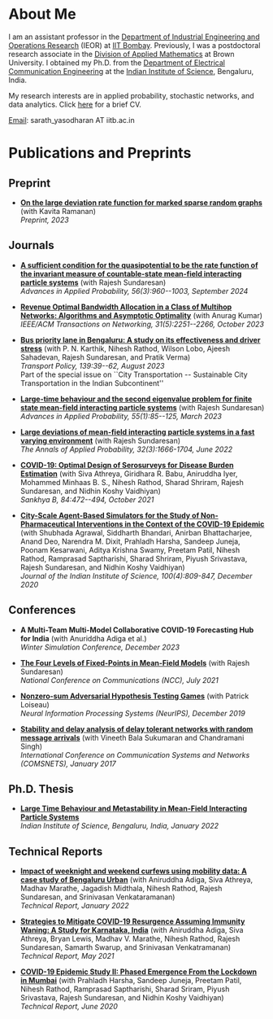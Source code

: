 
# About Me

I am an assistant professor in the [Department of Industrial Engineering and Operations Research](https://ieor.iitb.ac.in/) (IEOR) at [IIT Bombay](https://iitb.ac.in). Previously, I was a postdoctoral research associate in the [Division of Applied Mathematics](https://appliedmath.brown.edu/) at Brown University. I obtained my Ph.D. from the [Department of Electrical Communication Engineering](https://ece.iisc.ac.in/) at the [Indian Institute of Science](https://iisc.ac.in/), Bengaluru, India. 

My research interests are in applied probability, stochastic networks, and data analytics. Click [here](./files/CV.pdf) for a brief CV.

[Email](mailto:sarath_yasodharan@iitb.ac.in): sarath_yasodharan AT iitb.ac.in

# Publications and Preprints

## Preprint

* [**On the large deviation rate function for marked sparse random graphs**](https://arxiv.org/pdf/2312.16103.pdf) (with Kavita Ramanan)  
*Preprint, 2023*  

## Journals

* [**A sufficient condition for the quasipotential to be the rate function of the invariant measure of countable-state mean-field interacting particle systems**](https://www.google.com/url?q=https%3A%2F%2Farxiv.org%2Fabs%2F2110.12640&sa=D&sntz=1&usg=AOvVaw0HzHtB4rEMqd1qmDOKAelL) (with Rajesh Sundaresan)  
*Advances in Applied Probability, 56(3):960--1003, September 2024*

* [**Revenue Optimal Bandwidth Allocation in a Class of Multihop Networks: Algorithms and Asymptotic Optimality**](https://ieeexplore.ieee.org/document/10061697) (with Anurag Kumar)  
*IEEE/ACM Transactions on Networking, 31(5):2251--2266, October 2023*

* [**Bus priority lane in Bengaluru: A study on its effectiveness and driver stress**](https://www.sciencedirect.com/science/article/pii/S0967070X2300121X#:~:text=The%20study%20finds%20that%20BPLs,and%20the%20level%20of%20enforcement.) (with P. N. Karthik, Nihesh Rathod, Wilson Lobo, Ajeesh Sahadevan, Rajesh Sundaresan, and Pratik Verma)  
*Transport Policy, 139:39--62, August 2023*  
Part of the special issue on ``City Transportation -- Sustainable City Transportation in the Indian Subcontinent''

* [**Large-time behaviour and the second eigenvalue problem for finite state mean-field interacting particle systems**](https://www.cambridge.org/core/journals/advances-in-applied-probability/article/largetime-behaviour-and-the-second-eigenvalue-problem-for-finitestate-meanfield-interacting-particle-systems/0130B85AD92C6C2DB51F9C1FED5367B7) (with Rajesh Sundaresan)  
*Advances in Applied Probability, 55(1):85--125, March 2023*

* [**Large deviations of mean-field interacting particle systems in a fast varying environment**](https://projecteuclid.org/journals/annals-of-applied-probability/volume-32/issue-3/Large-deviations-of-mean-field-interacting-particle-systems-in-a/10.1214/21-AAP1718.short) (with Rajesh Sundaresan)  
*The Annals of Applied Probability, 32(3):1666-1704, June 2022*

* [**COVID-19: Optimal Design of Serosurveys for Disease Burden Estimation**](https://link.springer.com/article/10.1007/s13571-021-00267-w) (with Siva Athreya, Giridhara R. Babu, Aniruddha Iyer, Mohammed Minhaas B. S., Nihesh Rathod, Sharad Shriram, Rajesh Sundaresan, and Nidhin Koshy Vaidhiyan)  
*Sankhya B, 84:472--494, October 2021*

* [**City-Scale Agent-Based Simulators for the Study of Non-Pharmaceutical Interventions in the Context of the COVID-19 Epidemic**](https://link.springer.com/article/10.1007/s41745-020-00211-3)  (with Shubhada Agrawal, Siddharth Bhandari, Anirban Bhattacharjee, Anand Deo, Narendra M. Dixit, Prahladh Harsha, Sandeep Juneja, Poonam Kesarwani, Aditya Krishna Swamy, Preetam Patil, Nihesh Rathod, Ramprasad Saptharishi, Sharad Shriram, Piyush Srivastava, Rajesh Sundaresan, and Nidhin Koshy Vaidhiyan)  
*Journal of the Indian Institute of Science, 100(4):809-847, December 2020*

## Conferences

* **A Multi-Team Multi-Model Collaborative COVID-19 Forecasting Hub for India** (with Anuriddha Adiga et al.)  
*Winter Simulation Conference, December 2023*

* [**The Four Levels of Fixed-Points in Mean-Field Models**](https://ieeexplore.ieee.org/document/9530179) (with Rajesh Sundaresan)  
*National Conference on Communications (NCC), July 2021*

* [**Nonzero-sum Adversarial Hypothesis Testing Games**](https://papers.nips.cc/paper/2019/hash/f2e84d98d6dc0c7acd56b40509355666-Abstract.html) (with Patrick Loiseau)  
*Neural Information Processing Systems (NeurIPS), December 2019*

* [**Stability and delay analysis of delay tolerant networks with random message arrivals**](https://ieeexplore.ieee.org/document/7945399) (with Vineeth Bala Sukumaran and Chandramani Singh)  
*International Conference on Communication Systems and Networks (COMSNETS), January 2017*

## Ph.D. Thesis

* [**Large Time Behaviour and Metastability in Mean-Field Interacting Particle Systems**](./files/PhDThesis.pdf)  
*Indian Institute of Science, Bengaluru, India, January 2022*

## Technical Reports

* [**Impact of weeknight and weekend curfews using mobility data: A case study of Bengaluru Urban**](https://www.medrxiv.org/content/10.1101/2022.01.26.22269903v1) (with Aniruddha Adiga,  Siva Athreya, Madhav Marathe, Jagadish Midthala, Nihesh Rathod,  Rajesh Sundaresan, and Srinivasan Venkataramanan)  
*Technical Report, January 2022*

* [**Strategies to Mitigate COVID-19 Resurgence Assuming Immunity Waning: A Study for Karnataka, India**](https://www.medrxiv.org/content/10.1101/2021.05.26.21257836v1) (with Aniruddha Adiga, Siva Athreya, Bryan Lewis, Madhav V. Marathe, Nihesh Rathod, Rajesh Sundaresan, Samarth Swarup, and Srinivasan Venkatramanan)  
*Technical Report, May 2021*

* [**COVID-19 Epidemic Study II: Phased Emergence From the Lockdown in Mumbai**](https://arxiv.org/abs/2006.03375) (with Prahladh Harsha, Sandeep Juneja, Preetam Patil, Nihesh Rathod, Ramprasad Saptharishi, Sharad Sriram, Piyush Srivastava, Rajesh Sundaresan, and Nidhin Koshy Vaidhiyan)  
*Technical Report, June 2020*



